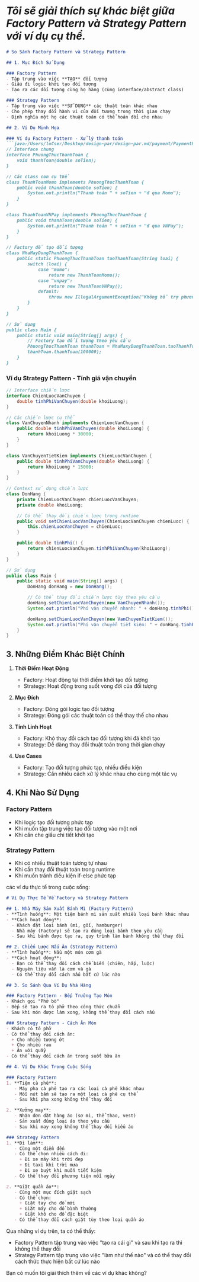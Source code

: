 **_<h1>Tôi sẽ giải thích sự khác biệt giữa Factory Pattern và Strategy Pattern với ví dụ cụ thể.</h1>_**

````markdown:/Users/loCser/Desktop/design-par/design-par.md/factory-vs-strategy.md
# So Sánh Factory Pattern và Strategy Pattern

## 1. Mục Đích Sử Dụng

### Factory Pattern
- Tập trung vào việc **TẠO** đối tượng
- Giấu đi logic khởi tạo đối tượng
- Tạo ra các đối tượng cùng họ hàng (cùng interface/abstract class)

### Strategy Pattern
- Tập trung vào việc **SỬ DỤNG** các thuật toán khác nhau
- Cho phép thay đổi hành vi của đối tượng trong thời gian chạy
- Định nghĩa một họ các thuật toán có thể hoán đổi cho nhau

## 2. Ví Dụ Minh Họa

### Ví dụ Factory Pattern - Xử lý thanh toán
```java:/Users/loCser/Desktop/design-par/design-par.md/payment/PaymentFactory.java
// Interface chung
interface PhuongThucThanhToan {
    void thanhToan(double soTien);
}

// Các class con cụ thể
class ThanhToanMomo implements PhuongThucThanhToan {
    public void thanhToan(double soTien) {
        System.out.println("Thanh toán " + soTien + "đ qua Momo");
    }
}

class ThanhToanVNPay implements PhuongThucThanhToan {
    public void thanhToan(double soTien) {
        System.out.println("Thanh toán " + soTien + "đ qua VNPay");
    }
}

// Factory để tạo đối tượng
class NhaMayDungThanhToan {
    public static PhuongThucThanhToan taoThanhToan(String loai) {
        switch (loai) {
            case "momo":
                return new ThanhToanMomo();
            case "vnpay":
                return new ThanhToanVNPay();
            default:
                throw new IllegalArgumentException("Không hỗ trợ phương thức này");
        }
    }
}

// Sử dụng
public class Main {
    public static void main(String[] args) {
        // Factory tạo đối tượng theo yêu cầu
        PhuongThucThanhToan thanhToan = NhaMaxyDungThanhToan.taoThanhToan("momo");
        thanhToan.thanhToan(100000);
    }
}
````

### Ví dụ Strategy Pattern - Tính giá vận chuyển

```java:/Users/loCser/Desktop/design-par/design-par.md/shipping/ShippingStrategy.java
// Interface chiến lược
interface ChienLuocVanChuyen {
    double tinhPhiVanChuyen(double khoiLuong);
}

// Các chiến lược cụ thể
class VanChuyenNhanh implements ChienLuocVanChuyen {
    public double tinhPhiVanChuyen(double khoiLuong) {
        return khoiLuong * 30000;
    }
}

class VanChuyenTietKiem implements ChienLuocVanChuyen {
    public double tinhPhiVanChuyen(double khoiLuong) {
        return khoiLuong * 15000;
    }
}

// Context sử dụng chiến lược
class DonHang {
    private ChienLuocVanChuyen chienLuocVanChuyen;
    private double khoiLuong;

    // Có thể thay đổi chiến lược trong runtime
    public void setChienLuocVanChuyen(ChienLuocVanChuyen chienLuoc) {
        this.chienLuocVanChuyen = chienLuoc;
    }

    public double tinhPhi() {
        return chienLuocVanChuyen.tinhPhiVanChuyen(khoiLuong);
    }
}

// Sử dụng
public class Main {
    public static void main(String[] args) {
        DonHang donHang = new DonHang();

        // Có thể thay đổi chiến lược tùy theo yêu cầu
        donHang.setChienLuocVanChuyen(new VanChuyenNhanh());
        System.out.println("Phí vận chuyển nhanh: " + donHang.tinhPhi());

        donHang.setChienLuocVanChuyen(new VanChuyenTietKiem());
        System.out.println("Phí vận chuyển tiết kiệm: " + donHang.tinhPhi());
    }
}
```

## 3. Những Điểm Khác Biệt Chính

1. **Thời Điểm Hoạt Động**

   - Factory: Hoạt động tại thời điểm khởi tạo đối tượng
   - Strategy: Hoạt động trong suốt vòng đời của đối tượng

2. **Mục Đích**

   - Factory: Đóng gói logic tạo đối tượng
   - Strategy: Đóng gói các thuật toán có thể thay thế cho nhau

3. **Tính Linh Hoạt**

   - Factory: Khó thay đổi cách tạo đối tượng khi đã khởi tạo
   - Strategy: Dễ dàng thay đổi thuật toán trong thời gian chạy

4. **Use Cases**
   - Factory: Tạo đối tượng phức tạp, nhiều điều kiện
   - Strategy: Cần nhiều cách xử lý khác nhau cho cùng một tác vụ

## 4. Khi Nào Sử Dụng

### Factory Pattern

- Khi logic tạo đối tượng phức tạp
- Khi muốn tập trung việc tạo đối tượng vào một nơi
- Khi cần che giấu chi tiết khởi tạo

### Strategy Pattern

- Khi có nhiều thuật toán tương tự nhau
- Khi cần thay đổi thuật toán trong runtime
- Khi muốn tránh điều kiện if-else phức tạp

các ví dụ thực tế trong cuộc sống:

```markdown:/Users/loCser/Desktop/design-par/design-par.md/real-life-examples.md
# Ví Dụ Thực Tế Về Factory và Strategy Pattern

## 1. Nhà Máy Sản Xuất Bánh Mì (Factory Pattern)
- **Tình huống**: Một tiệm bánh mì sản xuất nhiều loại bánh khác nhau
- **Cách hoạt động**:
  - Khách đặt loại bánh (mì, gối, hamburger)
  - Nhà máy (Factory) sẽ tạo ra đúng loại bánh theo yêu cầu
  - Sau khi bánh được tạo ra, quy trình làm bánh không thể thay đổi

## 2. Chiến Lược Nấu Ăn (Strategy Pattern)
- **Tình huống**: Nấu một món cơm gà
- **Cách hoạt động**:
  - Bạn có thể thay đổi cách chế biến (chiên, hấp, luộc)
  - Nguyên liệu vẫn là cơm và gà
  - Có thể thay đổi cách nấu bất cứ lúc nào

## 3. So Sánh Qua Ví Dụ Nhà Hàng

### Factory Pattern - Bếp Trưởng Tạo Món
- Khách gọi "Phở bò"
- Bếp sẽ tạo ra tô phở theo công thức chuẩn
- Sau khi món được làm xong, không thể thay đổi cách nấu

### Strategy Pattern - Cách Ăn Món
- Khách có tô phở
- Có thể thay đổi cách ăn:
  + Cho nhiều tương ớt
  + Cho nhiều rau
  + Ăn với quẩy
- Có thể thay đổi cách ăn trong suốt bữa ăn

## 4. Ví Dụ Khác Trong Cuộc Sống

### Factory Pattern
1. **Tiệm cà phê**:
   - Máy pha cà phê tạo ra các loại cà phê khác nhau
   - Mỗi nút bấm sẽ tạo ra một loại cà phê cụ thể
   - Sau khi pha xong không thể thay đổi

2. **Xưởng may**:
   - Nhận đơn đặt hàng áo (sơ mi, thể thao, vest)
   - Sản xuất đúng loại áo theo yêu cầu
   - Sau khi may xong không thể thay đổi kiểu áo

### Strategy Pattern
1. **Đi làm**:
   - Cùng một điểm đến
   - Có thể chọn nhiều cách đi:
     + Đi xe máy khi trời đẹp
     + Đi taxi khi trời mưa
     + Đi xe buýt khi muốn tiết kiệm
   - Có thể thay đổi phương tiện mỗi ngày

2. **Giặt quần áo**:
   - Cùng một mục đích giặt sạch
   - Có thể chọn:
     + Giặt tay cho đồ mới
     + Giặt máy cho đồ bình thường
     + Giặt khô cho đồ đặc biệt
   - Có thể thay đổi cách giặt tùy theo loại quần áo
```

Qua những ví dụ trên, ta có thể thấy:

- Factory Pattern tập trung vào việc "tạo ra cái gì" và sau khi tạo ra thì không thể thay đổi
- Strategy Pattern tập trung vào việc "làm như thế nào" và có thể thay đổi cách thức thực hiện bất cứ lúc nào

Bạn có muốn tôi giải thích thêm về các ví dụ khác không?
